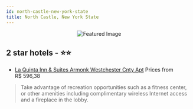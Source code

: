 ```yaml
---
id: north-castle-new-york-state
title: North Castle, New York State
---
```


<center><img src="https://i.travelapi.com/hotels/1000000/10000/7900/7874/31a60039_z.jpg" alt="Featured Image" /></center>


##  2 star hotels - ⭐️⭐️

-    [La Quinta Inn & Suites Armonk Westchester Cnty Apt](https://us.hurb.com/hotels/north-castle/la-quinta-inn-suites-armonk-westchester-cnty-apt-JNP-JP105088?cmp=18055) Prices from R$ 596,38
   > Take advantage of recreation opportunities such as a fitness center, or other amenities including complimentary wireless Internet access and a fireplace in the lobby.
